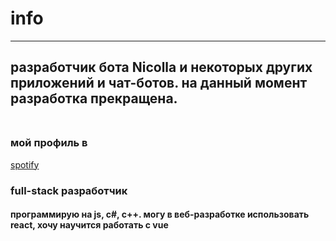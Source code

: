 # info
-----------
разработчик бота Nicolla и некоторых других приложений и чат-ботов.
на данный момент разработка прекращена.<br><br>
-----------
### мой профиль в
[spotify](https://open.spotify.com/user/sebf3ukk5d66b6treaeg50gn5)
###  full-stack разработчик
#### программирую на js, c#, c++. могу в веб-разработке использовать react, хочу научится работать с vue
